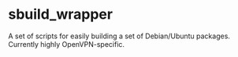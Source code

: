 sbuild_wrapper
==============

A set of scripts for easily building a set of Debian/Ubuntu packages. Currently highly OpenVPN-specific.
